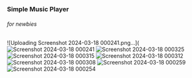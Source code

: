 ### Simple Music Player
###### for newbies

![Uploading Screenshot 2024-03-18 000241.png…](
![Screenshot 2024-03-18 000241](https://github.com/AhmetRasB/Music-Player/assets/79301545/5d60d7a3-9b71-41d2-9358-9ce25a453a9e)
![Screenshot 2024-03-18 000325](https://github.com/AhmetRasB/Music-Player/assets/79301545/30430992-230a-4959-9a26-00594ec15872)![Screenshot 2024-03-18 000315](https://github.com/AhmetRasB/Music-Player/assets/79301545/79df587f-c7c4-4b13-af8a-dcfc9f80bcee)
![Screenshot 2024-03-18 000312](https://github.com/AhmetRasB/Music-Player/assets/79301545/cbbbb769-b804-476c-9e3d-c2e32637dd29)
![Screenshot 2024-03-18 000308](https://github.com/AhmetRasB/Music-Player/assets/79301545/0b83e2fc-95fa-48c2-a397-b46b1f106e9c)
![Screenshot 2024-03-18 000259](https://github.com/AhmetRasB/Music-Player/assets/79301545/094c3ee1-cf49-4936-a733-a91ce3760541)
![Screenshot 2024-03-18 000254](https://github.com/AhmetRasB/Music-Player/assets/79301545/49ec02f0-5ffd-43d6-b8b5-c772296bcde6)

